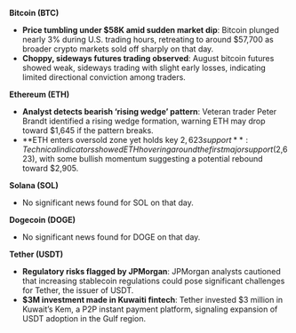**Bitcoin (BTC)**

- **Price tumbling under $58K amid sudden market dip**: Bitcoin plunged nearly 3% during U.S. trading hours, retreating to around $57,700 as broader crypto markets sold off sharply on that day.
- **Choppy, sideways futures trading observed**: August bitcoin futures showed weak, sideways trading with slight early losses, indicating limited directional conviction among traders.

**Ethereum (ETH)**

- **Analyst detects bearish ‘rising wedge’ pattern**: Veteran trader Peter Brandt identified a rising wedge formation, warning ETH may drop toward $1,645 if the pattern breaks.
- **ETH enters oversold zone yet holds key $2,623 support**: Technical indicators showed ETH hovering around the first major support ($2,623), with some bullish momentum suggesting a potential rebound toward $2,905.

**Solana (SOL)**

- No significant news found for SOL on that day.

**Dogecoin (DOGE)**

- No significant news found for DOGE on that day.

**Tether (USDT)**

- **Regulatory risks flagged by JPMorgan**: JPMorgan analysts cautioned that increasing stablecoin regulations could pose significant challenges for Tether, the issuer of USDT.
- **$3M investment made in Kuwaiti fintech**: Tether invested $3 million in Kuwait’s Kem, a P2P instant payment platform, signaling expansion of USDT adoption in the Gulf region.